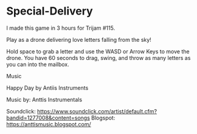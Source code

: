 # Special-Delivery

I made this game in 3 hours for Trijam #115.

Play as a drone delivering love letters falling from the sky!

Hold space to grab a letter and use the WASD or Arrow Keys to move the drone. You have 60 seconds to drag, swing, and throw as many letters as you can into the mailbox.

Music

Happy Day by Antiis Instruments


Music by: Anttis Instrumentals 

Soundclick: https://www.soundclick.com/artist/default.cfm?bandid=1277008&content=songs Blogspot: https://anttismusic.blogspot.com/
